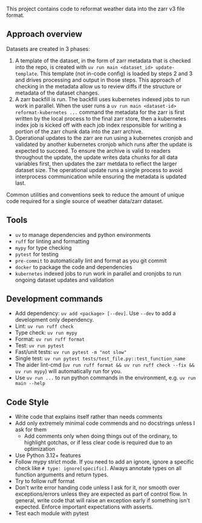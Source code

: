 This project contains code to reformat weather data into the zarr v3 file format.

## Approach overview

Datasets are created in 3 phases:
1. A template of the dataset, in the form of zarr metadata that is checked into the repo, is created with `uv run main <dataset_id> update-template`. This template (not in-code config) is loaded by steps 2 and 3 and drives processing and output in those steps. This approach of checking in the metadata allow us to review diffs if the structure or metadata of the dataset changes.
2. A zarr backfill is run. The backfill uses kubernetes indexed jobs to run work in parallel. When the user runs a `uv run main <dataset-id> reformat-kubernetes ...` command the metadata for the zarr is first written by the local process to the final zarr store, then a kubernetes index job is kicked off with each job index responsible for writing a portion of the zarr chunk data into the zarr archive.
3. Operational updates to the zarr are run using a kubernetes cronjob and validated by another kubernetes cronjob which runs after the update is expected to succeed. To ensure the archive is valid to readers throughout the update, the update writes data chunks for all data variables first, then updates the zarr metdata to reflect the larger dataset size. The operational update runs a single process to avoid interprocess communication while ensuring the metadata is updated last.

Common utilities and conventions seek to reduce the amount of unique code required for a single source of weather data/zarr dataset.

## Tools
* `uv` to manage dependencies and python environments
* `ruff` for linting and formatting
* `mypy` for type checking
* `pytest` for testing
* `pre-commit` to automatically lint and format as you git commit
* `docker` to package the code and dependencies
* `kubernetes` indexed jobs to run work in parallel and cronjobs to run ongoing dataset updates and validation

## Development commands
* Add dependency: `uv add <package> [--dev]`. Use `--dev` to add a development only dependency.
* Lint: `uv run ruff check`
* Type check: `uv run mypy`
* Format: `uv run ruff format`
* Test: `uv run pytest`
* Fast/unit tests: `uv run pytest -m "not slow"`
* Single test: `uv run pytest tests/test_file.py::test_function_name`
* The aider lint-cmd (`uv run ruff format && uv run ruff check --fix && uv run mypy`) will automatically run for you.
* Use `uv run ...` to run python commands in the environment, e.g. `uv run main --help`

## Code Style
* Write code that explains itself rather than needs comments
* Add only extremely minimal code commends and no docstrings unless I ask for them
  * Add comments only when doing things out of the ordinary, to highlight gotchas, or if less clear code is required due to an optimization
* Use Python 3.12+ features
* Follow mypy strict mode. If you need to add an ignore, ignore a specific check like `# type: ignore[specific]`. Always annotate types on all function arguments and return types.
* Try to follow ruff format
* Don't write error handing code unless I ask for it, nor smooth over exceptions/errors unless they are expected as part of control flow. In general, write code that will raise an exception early if something isn't expected. Enforce important expectations with asserts.
* Test each module with pytest